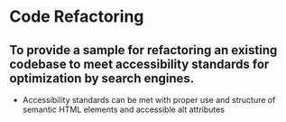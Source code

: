 # Code Refactoring  

##  To provide a sample for refactoring an existing codebase to meet accessibility standards for optimization by search engines.

* Accessibility standards can be met with proper use and structure of semantic HTML elements and accessible alt attributes
